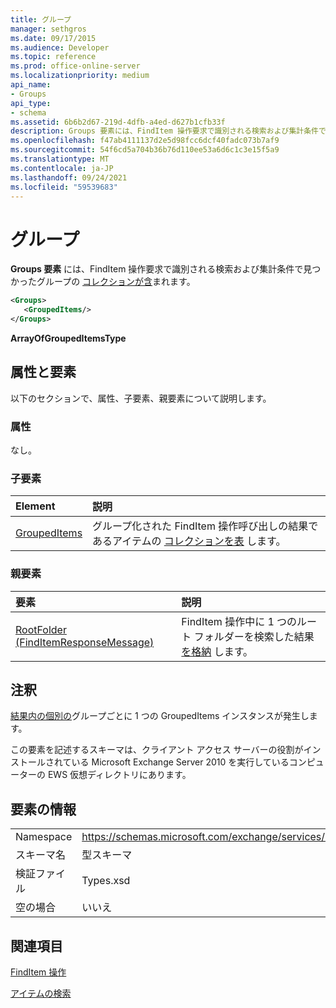 ```yaml
---
title: グループ
manager: sethgros
ms.date: 09/17/2015
ms.audience: Developer
ms.topic: reference
ms.prod: office-online-server
ms.localizationpriority: medium
api_name:
- Groups
api_type:
- schema
ms.assetid: 6b6b2d67-219d-4dfb-a4ed-d627b1cfb33f
description: Groups 要素には、FindItem 操作要求で識別される検索および集計条件で見つかったグループのコレクションが含まれます。
ms.openlocfilehash: f47ab4111137d2e5d98fcc6dcf40fadc073b7af9
ms.sourcegitcommit: 54f6cd5a704b36b76d110ee53a6d6c1c3e15f5a9
ms.translationtype: MT
ms.contentlocale: ja-JP
ms.lasthandoff: 09/24/2021
ms.locfileid: "59539683"
---
```

# <a name="groups"></a>グループ

**Groups 要素** には、FindItem 操作要求で識別される検索および集計条件で見つかったグループの [コレクションが含](finditem-operation.md)まれます。 
  
```xml
<Groups>
   <GroupedItems/>
</Groups>
```

 **ArrayOfGroupedItemsType**
## <a name="attributes-and-elements"></a>属性と要素

以下のセクションで、属性、子要素、親要素について説明します。
  
### <a name="attributes"></a>属性

なし。
  
### <a name="child-elements"></a>子要素

|**Element**|**説明**|
|:-----|:-----|
|[GroupedItems](groupeditems.md) <br/> |グループ化された FindItem 操作呼び出しの結果であるアイテムの [コレクションを表](finditem-operation.md) します。  <br/> |
   
### <a name="parent-elements"></a>親要素

|**要素**|**説明**|
|:-----|:-----|
|[RootFolder (FindItemResponseMessage)](rootfolder-finditemresponsemessage.md) <br/> |FindItem 操作中に 1 つのルート フォルダーを検索した結果 [を格納](finditem-operation.md) します。  <br/> |
   
## <a name="remarks"></a>注釈

[結果内の個別の](groupeditems.md)グループごとに 1 つの GroupedItems インスタンスが発生します。 
  
この要素を記述するスキーマは、クライアント アクセス サーバーの役割がインストールされている Microsoft Exchange Server 2010 を実行しているコンピューターの EWS 仮想ディレクトリにあります。
  
## <a name="element-information"></a>要素の情報

|||
|:-----|:-----|
|Namespace  <br/> |https://schemas.microsoft.com/exchange/services/2006/types  <br/> |
|スキーマ名  <br/> |型スキーマ  <br/> |
|検証ファイル  <br/> |Types.xsd  <br/> |
|空の場合  <br/> |いいえ  <br/> |
   
## <a name="see-also"></a>関連項目



[FindItem 操作](finditem-operation.md)


[アイテムの検索](https://msdn.microsoft.com/library/63af1f9c-464b-4fca-9ae3-3d60f24ca93c%28Office.15%29.aspx)

